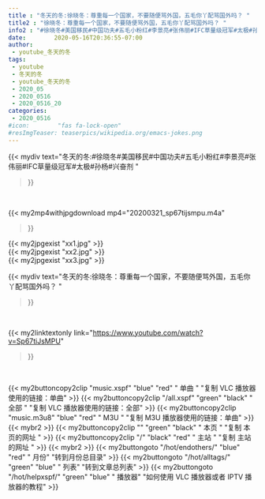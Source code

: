 ```yaml
---
title : "冬天的冬:徐晓冬：尊重每一个国家，不要随便骂外国，五毛你丫配骂国外吗？ "
title2 : "徐晓冬：尊重每一个国家，不要随便骂外国，五毛你丫配骂国外吗？ "
info2 : "#徐晓冬#美国移民#中国功夫#五毛小粉红#李景亮#张伟丽#IFC草量级冠军#太极#孙杨#兴奋剂 "
date:        2020-05-16T20:36:55-07:00
author:
 - youtube_冬天的冬
tags:
 - youtube
 - 冬天的冬
 - youtube_冬天的冬
 - 2020_05
 - 2020_0516
 - 2020_0516_20
categories:
 - 2020_0516
#icon:        "fas fa-lock-open"
#resImgTeaser: teaserpics/wikipedia.org/emacs-jokes.png
---
```


{{< mydiv text="冬天的冬:#徐晓冬#美国移民#中国功夫#五毛小粉红#李景亮#张伟丽#IFC草量级冠军#太极#孙杨#兴奋剂 "
>}}
<br>


{{< my2mp4withjpgdownload mp4="20200321_sp67tijsmpu.m4a"
>}}

{{< my2jpgexist "xx1.jpg" >}}<br>
{{< my2jpgexist "xx2.jpg" >}}<br>
{{< my2jpgexist "xx3.jpg" >}}<br>



{{< mydiv text="冬天的冬:徐晓冬：尊重每一个国家，不要随便骂外国，五毛你丫配骂国外吗？ "
>}}
<br>

{{< my2linktextonly link="https://www.youtube.com/watch?v=Sp67tiJsMPU"
>}}


<br>

{{< my2buttoncopy2clip "music.xspf"        "blue"   "red"    " 单曲 "  "复制 VLC 播放器使用的链接：单曲" >}} {{< my2buttoncopy2clip "/all.xspf"         "green"  "black"  " 全部 "  "复制 VLC 播放器使用的链接：全部" >}} {{< my2buttoncopy2clip "music.m3u8"        "blue"   "red"    " M3U  "    "复制 M3U 播放器使用的链接：单曲" >}} {{< mybr2 >}} {{< my2buttoncopy2clip ""                  "green"  "black"  " 本页 "    "复制 本页的网址 " >}} {{< my2buttoncopy2clip "/"                 "black"  "red"    " 主站 "    "复制 主站的网址 " >}} {{< mybr2 >}} {{< my2buttongoto      "/hot/endothers/"   "blue"   "red"    " 月份"   "转到月份总目录" >}} {{< my2buttongoto      "/hot/alltags/"     "green"  "blue"   " 列表"   "转到文章总列表" >}} {{< my2buttongoto      "/hot/helpxspf/"    "green"  "blue"   " 播放器" "如何使用 VLC 播放器或者 IPTV 播放器的教程" >}} 
